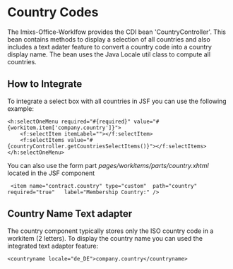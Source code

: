 # Country Codes

The Imixs-Office-Worklfow provides the CDI bean 'CountryController'. This bean contains methods to display a selection of all countries and also includes a text adater feature to convert a country code into a country display name.
The bean uses the Java Locale util class to compute all countries.

## How to Integrate

To integrate a select box with all countries in JSF you can use the following example:

	<h:selectOneMenu required="#{required}" value="#{workitem.item['company.country']}">
		<f:selectItem itemLabel=""></f:selectItem>
		<f:selectItems value="#{countryController.getCountriesSelectItems()}"></f:selectItems>
	</h:selectOneMenu>

You can also use the form part *pages/workitems/parts/country.xhtml* located in the JSF component

	 <item name="contract.country" type="custom"  path="country" required="true"   label="Membership Country:" />
	 
	
	

## Country Name Text adapter

The country component typically stores only the ISO country code in a workitem (2 letters).
To display the country name you can used the integrated text adapter feature:

	<countryname locale="de_DE">company.country</countryname>

	